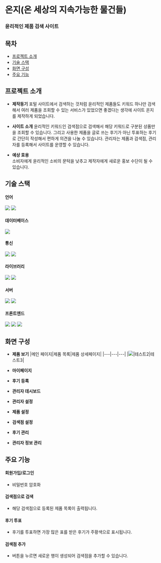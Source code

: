 # 온지(온 세상의 지속가능한 물건들)
 ### 윤리적인 제품 검색 사이트
 
## 목차
- [프로젝트 소개](#프로젝트-소개)
- [기술 스택](#기술-스택)
- [화면 구성](#화면-구성)
- [주요 기능](#주요-기능)

## 프로젝트 소개
- **제작동기**
  포털 사이트에서 검색하는 것처럼 윤리적인 제품들도 키워드 하나만 검색해서 여러 제품을 조회할 수 있는 서비스가 있었으면 좋겠다는 생각에 사이트 온지를 제작하게 되었습니다.
  
- **사이트 소개**
  윤리적인 키워드인 검색점으로 검색해서 해당 키워드로 구분된 상품만을 조회할 수 있습니다.
  그리고 사용한 제품을 글로 쓰는 후기가 아닌 투표하는 후기로 간단히 작성해서 편하게 의견을 나눌 수 있습니다.
  관리자는 제품과 검색점, 관리자를 등록해서 사이트를 운영할 수 있습니다.
  
- **예상 효용**  
  소비자에게 윤리적인 소비의 문턱을 낮추고 제작자에게 새로운 홍보 수단이 될 수 있습니다.

## 기술 스택
#### 언어
<div>
  <img src="https://img.shields.io/badge/java-%23007396?&style=for-the-badge" />
  <img src="https://img.shields.io/badge/javascript-%23F7DF1E?&style=for-the-badge" />
</div>

#### 데이터베이스
<div>
  <img src="https://img.shields.io/badge/mysql-%234479A1?&style=for-the-badge" />
</div>

#### 통신
<div>
  <img src="https://img.shields.io/badge/apache%20tomcat-%23F8DC75?&style=for-the-badge" />
  <img src="https://img.shields.io/badge/ajax-%230790C0?&style=for-the-badge" />
</div>

#### 라이브러리
<div>
  <img src="https://img.shields.io/badge/jquery-%230769AD?&style=for-the-badge" />
  <img src="https://img.shields.io/badge/chart.js-%23FC60A8?&style=for-the-badge" />
</div>

#### 서버
<div>
  <img src="https://img.shields.io/badge/amazon%20EC2-%FF9900?&style=for-the-badge" />
  <img src="https://img.shields.io/badge/amazon%20RDS-%FF9900?&style=for-the-badge" />
</div>

#### 프론트엔드
<div>
  <img src="https://img.shields.io/badge/jsp-%23007396?&style=for-the-badge" />
  <img src="https://img.shields.io/badge/html5-%23E34F26?&style=for-the-badge" />
  <img src="https://img.shields.io/badge/css3-%231572B6?&style=for-the-badge" />
</div>

## 화면 구성
- **제품 보기**
|메인 페이지|제품 목록|제품 상세페이지|
|---|---|---|
|<img src="https://github.com/vihiolet/project/assets/108925254/adbd3001-ff3a-46fc-8ae9-a53f8425aeed">|테스트2|테스트3|
  
- **마이페이지**
- **후기 등록**
- **관리자 데시보드**
- **관리자 설정**
- **제품 설정**
- **검색점 설정**
- **후기 관리**
- **관리자 정보 관리**

## 주요 기능
#### 회원가입/로그인
  - 비밀번호 암호화
  
#### 검색점으로 검색
  - 해당 검색점으로 등록된 제품 목록이 출력됩니다.

#### 후기 투표
  - 후기를 투표하면 가장 많은 표를 받은 후기가 주황색으로 표시됩니다.

#### 검색점 추가
  - 버튼을 누르면 새로운 행이 생성되어 검색점을 추가할 수 있습니다.
